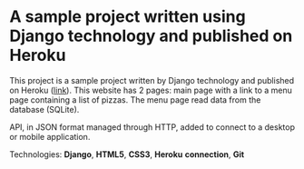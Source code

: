 # A sample project written using Django technology and published on Heroku


This project is a sample project written by Django technology and published on Heroku ([link](https://pizzamama-resturant-django.herokuapp.com/)).
This website has 2 pages: main page with a link to a menu page containing a list of pizzas. The menu page read data from the database (SQLite).

API, in JSON format managed through HTTP, added to connect to a desktop or mobile application.


Technologies: **Django**, **HTML5**, **CSS3**, **Heroku** **connection**, **Git**

